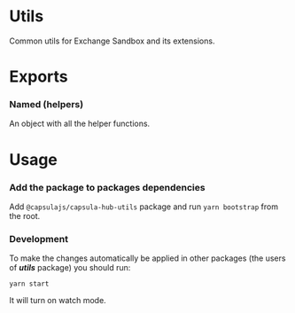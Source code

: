 # Utils

Common utils for Exchange Sandbox and its extensions.

# Exports

### Named (helpers)
An object with all the helper functions.

# Usage

### Add the package to packages dependencies

Add `@capsulajs/capsula-hub-utils` package and run `yarn bootstrap` from the root.

### Development

To make the changes automatically be applied in other packages (the users of **_utils_** package) you should run:

`yarn start`

It will turn on watch mode.


